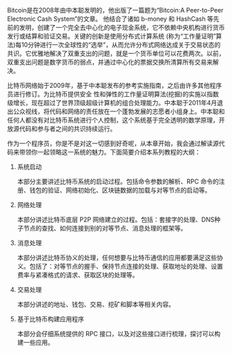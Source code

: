 Bitcoin是在2008年由中本聪发明的，他出版了一篇题为“Bitcoin:A Peer-to-Peer Electronic Cash System”的文章。 他结合了诸如 b-money 和 HashCash 等先前的发明，创建了一个完全去中心化的电子现金系统，它不依赖中央机构进行货币发行或结算和验证交易。关键的创新是使用分布式计算系统 (称为“工作量证明”算法)每10分钟进行一次全球性的“选举”，从而允许分布式网络达成关于交易状态的共识。它优雅地解决了双重支出的问题，就是一个货币单位可以花费两次。以前，双重支出问题是数字货币的弱点，并通过中心化的票据交换所清算所有交易来解决。

比特币网络始于2009年，基于中本聪发布的参考实施指南，之后由许多其他程序员进行修订。为比特币提供安全 性和弹性的工作量证明算法(挖掘)的实施以指数级增长，现在超过了世界顶级超级计算机的组合处理能力。中本聪于2011年4月退出公众视线，将代码和网络的责任放在一个蓬勃发展的志愿者小组身上。中本聪和任何人都没有对比特币系统进行个人控制，这个系统基于完全透明的数学原理，开放源代码和参与者之间的共识持续运行。

作为一个程序员，你是不是对这一切感到好奇呢，从本章开始，我会通过解读源代码来带领你一起领略这一系统的魅力。下面简要介绍本系列教程的大纲：

1.  系统启动

    本部分主要讲述比特币系统的启动过程。包括命令参数的解析、RPC 命令的注册、钱包的验证、网络初始化、区块链数据的加载与对等节点的启动等。

2.  网络处理

    本部分讲述比特币底层 P2P 网络建立的过程。包括：套接字的处理、DNS种子节点的查找、如何连接到别的对等节点、消息处理的框架等。

3.  消息处理

    本部分讲述比特币协义的处理，任何想要与比特币通信的应用都要满足这些协义。包括了：对等节点的握手、保持节点连接的处理、获取地址的处理、设置费率与紧凑格式的请求、获取区块的处理等。

4.  交易处理

    本部分讲述的地址、钱包、交易、挖矿和脚本等相关内容。

5.  基于比特币构建应用程序

    本部分会仔细系统提供的 RPC 接口，以及对这些接口进行梳理，探讨可以构建一些应用。


